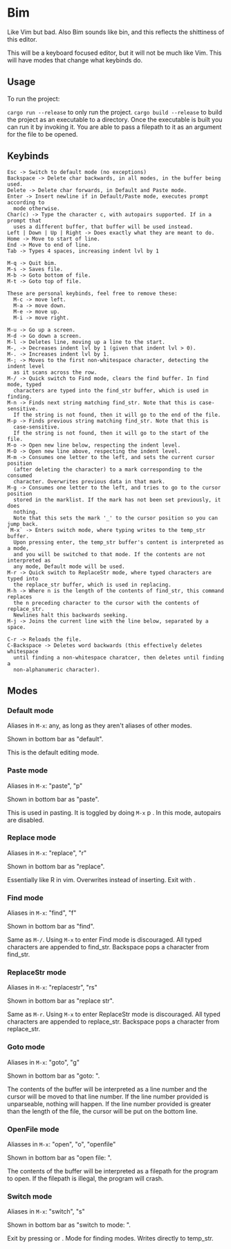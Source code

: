# Bim

Like Vim but bad.
Also Bim sounds like bin, and this reflects the shittiness of this editor.

This will be a keyboard focused editor, but it will not be much like Vim.
This will have modes that change what keybinds do.

## Usage

To run the project:

`cargo run --release` to only run the project.
`cargo build --release` to build the project as an executable to a directory.
Once the executable is built you can run it by invoking it.
You are able to pass a filepath to it as an argument for the file to be opened.

## Keybinds

```
Esc -> Switch to default mode (no exceptions)
Backspace -> Delete char backwards, in all modes, in the buffer being used.
Delete -> Delete char forwards, in Default and Paste mode.
Enter -> Insert newline if in Default/Paste mode, executes prompt according to
  mode otherwise.
Char(c) -> Type the character c, with autopairs supported. If in a prompt that
  uses a different buffer, that buffer will be used instead.
Left | Down | Up | Right -> Does exactly what they are meant to do.
Home -> Move to start of line.
End -> Move to end of line.
Tab -> Types 4 spaces, increasing indent lvl by 1

M-q -> Quit bim.
M-s -> Saves file.
M-b -> Goto bottom of file.
M-t -> Goto top of file.

These are personal keybinds, feel free to remove these:
  M-c -> move left.
  M-a -> move down.
  M-e -> move up.
  M-i -> move right.

M-u -> Go up a screen.
M-d -> Go down a screen.
M-l -> Deletes line, moving up a line to the start.
M-, -> Decreases indent lvl by 1 (given that indent lvl > 0).
M-. -> Increases indent lvl by 1.
M-; -> Moves to the first non-whitespace character, detecting the indent level
  as it scans across the row.
M-/ -> Quick switch to Find mode, clears the find buffer. In find mode, typed
  characters are typed into the find_str buffer, which is used in finding.
M-n -> Finds next string matching find_str. Note that this is case-sensitive.
  If the string is not found, then it will go to the end of the file.
M-p -> Finds previous string matching find_str. Note that this is
  case-sensitive.
  If the string is not found, then it will go to the start of the file.
M-o -> Open new line below, respecting the indent level.
M-O -> Open new line above, respecting the indent level.
M-m -> Consumes one letter to the left, and sets the current cursor position
  (after deleting the character) to a mark corresponding to the consumed
  character. Overwrites previous data in that mark.
M-g -> Consumes one letter to the left, and tries to go to the cursor position
  stored in the marklist. If the mark has not been set previously, it does
  nothing.
  Note that this sets the mark '_' to the cursor position so you can jump back.
`M-x` -> Enters switch mode, where typing writes to the temp_str buffer.
  Upon pressing enter, the temp_str buffer's content is interpreted as a mode,
  and you will be switched to that mode. If the contents are not interpreted as
  any mode, Default mode will be used.
M-r -> Quick switch to ReplaceStr mode, where typed characters are typed into
  the replace_str buffer, which is used in replacing.
M-h -> Where n is the length of the contents of find_str, this command replaces
  the n preceding character to the cursor with the contents of replace_str.
  Newlines halt this backwards seeking.
M-j -> Joins the current line with the line below, separated by a space.

C-r -> Reloads the file.
C-Backspace -> Deletes word backwards (this effectively deletes whitespace
  until finding a non-whitespace charatcer, then deletes until finding a
  non-alphanumeric character).
```

## Modes

### Default mode

Aliases in `M-x`: any, as long as they aren't aliases of other modes.

Shown in bottom bar as "default".

This is the default editing mode.

### Paste mode

Aliases in `M-x`: "paste", "p"

Shown in bottom bar as "paste".

This is used in pasting. It is toggled by doing `M-x` p <enter>.
In this mode, autopairs are disabled.

### Replace mode

Aliases in `M-x`: "replace", "r"

Shown in bottom bar as "replace".

Essentially like R in vim. Overwrites instead of inserting.
Exit with <esc>.

### Find mode

Aliases in `M-x`: "find", "f"

Shown in bottom bar as "find".

Same as `M-/`. Using `M-x` to enter Find mode is discouraged.
All typed characters are appended to find_str.
Backspace pops a character from find_str.

### ReplaceStr mode

Aliases in `M-x`: "replacestr", "rs"

Shown in bottom bar as "replace str".

Same as `M-r`. Using `M-x` to enter ReplaceStr mode is discouraged.
All typed characters are appended to replace_str.
Backspace pops a character from replace_str.

### Goto mode

Aliases in `M-x`: "goto", "g"

Shown in bottom bar as "goto: ".

The contents of the buffer will be interpreted as a line number and the cursor
will be moved to that line number.
If the line number provided is unparseable, nothing will happen.
If the line number provided is greater than the length of the file, the cursor
will be put on the bottom line.

### OpenFile mode

Aliasses in `M-x`: "open", "o", "openfile"

Shown in bottom bar as "open file: ".

The contents of the buffer will be interpreted as a filepath for the program to
open.
If the filepath is illegal, the program will crash.

### Switch mode

Aliases in `M-x`: "switch", "s"

Shown in bottom bar as "switch to mode: ".

Exit by pressing <enter> or <esc>.
Mode for finding modes.
Writes directly to temp_str.